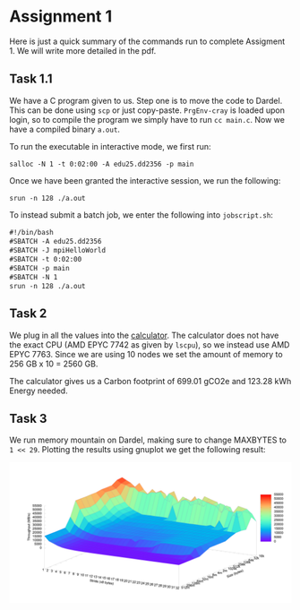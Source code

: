 # Assignment 1

Here is just a quick summary of the commands run to complete Assigment 1. We will write more detailed in the pdf.

## Task 1.1

We have a C program given to us. Step one is to move the code to Dardel. This can be done using `scp` or just copy-paste. `PrgEnv-cray` is loaded upon login, so to compile the program we simply have to run `cc main.c`. Now we have a compiled binary `a.out`. 

To run the executable in interactive mode, we first run:
```
salloc -N 1 -t 0:02:00 -A edu25.dd2356 -p main
```
Once we have been granted the interactive session, we run the following:
```
srun -n 128 ./a.out
```

To instead submit a batch job, we enter the following into `jobscript.sh`:
```
#!/bin/bash
#SBATCH -A edu25.dd2356
#SBATCH -J mpiHelloWorld
#SBATCH -t 0:02:00
#SBATCH -p main
#SBATCH -N 1
srun -n 128 ./a.out
```

## Task 2

We plug in all the values into the [calculator](https://calculator.green-algorithms.org). The calculator does not have the exact CPU (AMD EPYC 7742 as given by `lscpu`), so we instead use AMD EPYC 7763. Since we are using 10 nodes we set the amount of memory to 256 GB x 10 = 2560 GB.

The calculator gives us a Carbon footprint of 699.01 gCO2e and 123.28 kWh Energy needed.

## Task 3

We run memory mountain on Dardel, making sure to change MAXBYTES to `1 << 29`. Plotting the results using gnuplot we get the following result:

![plot of memory mountain](memory_mountain.png)

